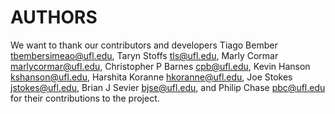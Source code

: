# AUTHORS

We want to thank our contributors and developers Tiago Bember tbembersimeao@ufl.edu, Taryn Stoffs tls@ufl.edu, Marly Cormar marlycormar@ufl.edu, Christopher P Barnes cpb@ufl.edu, Kevin Hanson kshanson@ufl.edu, Harshita Koranne hkoranne@ufl.edu, Joe Stokes jstokes@ufl.edu, Brian J Sevier bjse@ufl.edu, and Philip Chase pbc@ufl.edu for their contributions to the project.
